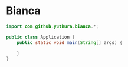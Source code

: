# Bianca

```java
import com.github.yuthura.bianca.*;

public class Application {
	public static void main(String[] args) {
		
	}
}
```